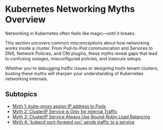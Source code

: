 # Kubernetes Networking Myths Overview

Networking in Kubernetes often feels like magic—until it breaks.

This section uncovers common misconceptions about how networking works inside a cluster. From Pod-to-Pod communication and Services to DNS, Network Policies, and CNI plugins, these myths reveal gaps that lead to confusing outages, misconfigured policies, and insecure setups.

Whether you're debugging traffic issues or designing multi-tenant clusters, busting these myths will sharpen your understanding of Kubernetes networking internals.

## Subtopics

- [Myth 1: kube-proxy assign IP address to Pods](Myth1_kube-proxy_assign_IP_address_to_Pods.md)  
- [Myth 2: ClusterIP Service is Only for Internal Traffic](Myth2_ClusterIP_Service_is_Only_for_Internal_Traffic.md)  
- [Myth 3: ClusterIP Service Always Use Round-Robin Load Balancing](Myth3_ClusterIP_Services_Always_Use_Round-Robin_Load_Balancing.md)
- [Myth 4: 'kubectl port-forward svc' sends traffic to a service](Myth4_kubectl_port-forward_svc_sends_traffic_to_a_service.md)
